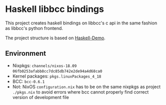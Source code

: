 # Haskell libbcc bindings

This project creates haskell bindings on libbcc's c api in the same fashion as libbcc's python frontend.

The project structure is based on [Haskell-Demo](https://github.com/MatrixAI/Haskell-Demo).

## Environment
- Nixpkgs: `channels/nixos-18.09` `06fb0253afabb8cc7dc85db742e2de94a4d68ca0`
- Kernel packages: `pkgs.linuxPackages_4_18`
- BCC: `bcc-0.6.1`
- Not: NixOS `configuration.nix` has to be on the same nixpkgs as project `./pkgs.nix` to avoid errors where bcc cannot properly find correct version of development file
